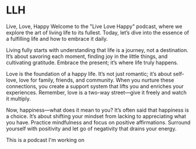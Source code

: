 # LLH
Live, Love, Happy 
Welcome to the "Live Love Happy" podcast, where we explore the art of living life to its fullest. Today, let’s dive into the essence of a fulfilling life and how to embrace it daily.

Living fully starts with understanding that life is a journey, not a destination. 
It’s about savoring each moment, finding joy in the little things, and cultivating gratitude. Embrace the present; it’s where life truly happens. 

Love is the foundation of a happy life. It’s not just romantic; it’s about self-love, love for family, friends, and community. 
When you nurture these connections, you create a support system that lifts you and enriches your experiences. Remember, love is a two-way street—give it freely and watch it multiply.

Now, happiness—what does it mean to you? It’s often said that happiness is a choice. It’s about shifting your mindset from lacking to appreciating what you have. 
Practice mindfulness and focus on positive affirmations. Surround yourself with positivity and let go of negativity that drains your energy.

This is a podcast I'm working on 
